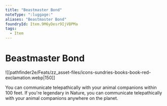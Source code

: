 ```yaml
---
title: "Beastmaster Bond"
noteType: ":luggage:"
aliases: "Beastmaster Bond"
foundryId: Item.9M6yDesr9IjVBPMa
tags:
  - Item
---
```


# Beastmaster Bond
![[pathfinder2e/Feats/zz_asset-files/icons-sundries-books-book-red-exclamation.webp|150]]

You can communicate telepathically with your animal companions within 100 feet. If you're legendary in Nature, you can communicate telepathically with your animal companions anywhere on the planet.
